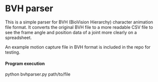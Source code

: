 # BVH parser

This is a simple parser for BVH (BioVision Hierarchy) character animation file format. It converts the original BVH file to a more readable CSV file to see the frame angle and position data of a joint more clearly on a spreadsheet.

An example motion capture file in BVH format is included in the repo for testing. 

#### Program execution

python bvhparser.py path/to/file

